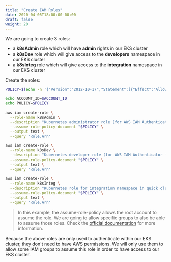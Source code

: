 ```yaml
---
title: "Create IAM Roles"
date: 2020-04-05T18:00:00-00:00
draft: false
weight: 20
---
```


We are going to create 3 roles:

- a **k8sAdmin** role which will have **admin** rights in our EKS cluster
- a **k8sDev** role which will give access to the **developers** namespace in our EKS cluster
- a **k8sInteg** role which will give access to the **integration** namespace in our EKS cluster

Create the roles:

```bash
POLICY=$(echo -n '{"Version":"2012-10-17","Statement":[{"Effect":"Allow","Principal":{"AWS":"arn:aws:iam::'; echo -n "$ACCOUNT_ID"; echo -n ':root"},"Action":"sts:AssumeRole","Condition":{}}]}')

echo ACCOUNT_ID=$ACCOUNT_ID
echo POLICY=$POLICY

aws iam create-role \
  --role-name k8sAdmin \
  --description "Kubernetes administrator role (for AWS IAM Authenticator for Kubernetes)." \
  --assume-role-policy-document "$POLICY" \
  --output text \
  --query 'Role.Arn'

aws iam create-role \
  --role-name k8sDev \
  --description "Kubernetes developer role (for AWS IAM Authenticator for Kubernetes)." \
  --assume-role-policy-document "$POLICY" \
  --output text \
  --query 'Role.Arn'
  
aws iam create-role \
  --role-name k8sInteg \
  --description "Kubernetes role for integration namespace in quick cluster." \
  --assume-role-policy-document "$POLICY" \
  --output text \
  --query 'Role.Arn'
```

> In this example, the assume-role-policy allows the root account to assume the role.
We are going to allow specific groups to also be able to assume those roles.
> Check the [official documentation](https://docs.aws.amazon.com/eks/latest/userguide/iam-roles-for-service-accounts-technical-overview.html) for more information.
>

Because the above roles are only used to authenticate within our EKS cluster, they don't need to have AWS permissions.
We will only use them to allow some IAM groups to assume this role in order to have access to our EKS cluster.
